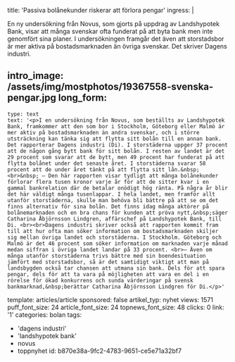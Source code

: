 title: 'Passiva bolånekunder riskerar att förlora pengar'
ingress: |
  <p>En ny undersökning från Novus, som gjorts på uppdrag av Landshypotek Bank, visar att många svenskar ofta funderat på att byta bank men inte genomfört sina planer. I undersökningen framgår det även att storstadsbor är mer aktiva på bostadsmarknaden än övriga svenskar. Det skriver Dagens industri.
  </p>
  
intro_image: /assets/img/mostphotos/19367558-svenska-pengar.jpg
long_form:
  -
    type: text
    text: '<p>I en undersökning från Novus, som beställts av Landshypotek Bank, framkommer att den som bor i Stockholm, Göteborg eller Malmö är mer aktiv på bostadsmarknaden än andra svenskar, och i större utsträckning kan tänka sig att flytta sitt bolån till en annan bank. Det rapporterar Dagens industri (Di). I storstäderna uppger 37 procent att de någon gång bytt bank för sitt bolån. I resten av landet är det 29 procent som svarar att de bytt, men 49 procent har funderat på att flytta bolånet under det senaste året. I storstäderna svarar 58 procent att de under året tänkt på att flytta sitt lån.&nbsp;<br>&nbsp; – Den här rapporten visar tydligt att många bolånekunder förlorar flera tusen kronor varje år för att de sitter kvar i en gammal bankrelation där de betalar onödigt hög ränta. På några år blir det här väldigt många tusenlappar. I hela landet, men framför allt utanför storstäderna, skulle man behöva bli bättre på att se om det finns alternativ för sina bolån. Det finns idag många aktörer på bolånemarknaden och en bra chans för kunden att pröva nytt,&nbsp;säger Catharina Åbjörnsson Lindgren, affärschef på Landshypotek Bank, till Di. <br><br>Dagens industri skriver också att rapporten kommit fram till att hur ofta man söker information om bostadsmarknaden skiljer sig mellan övriga landet och storstäderna. I Stockholm. Göteborg och Malmö är det 46 procent som söker information om marknaden varje månad medan siffran i övriga landet landar på 33 procent. <br>– Även om många utanför storstäderna trivs bättre med sin boendesituation jämfört med storstadsbor, så är det samtidigt viktigt att man på landsbygden också tar chansen att utmana sin bank. Dels för att spara pengar, dels för att ta vara på möjligheten att vara en del i en rörelse för ökad konkurrens och sunda värderingar på svensk bankmarknad,&nbsp;berättar Catharina Åbjörnsson Lindgren för Di.</p>'
template: articles/article
sponsored: false
artikel_typ: nyhet
views: 1571
puff_font_size: 24
article_font_size: 24
topnews_font_size: 48
clicks: 0
link: '1'
categories: bolan
tags:
  - 'dagens industri'
  - 'landshypotek bank'
  - novus
  - toppnyhet
id: b870e38a-9fc2-4783-9651-ce5e71a32bf7
